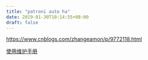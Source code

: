 ```yaml
---
title: "patroni auto ha"
date: 2019-01-30T10:14:55+08:00
draft: false
---
```


https://www.cnblogs.com/zhangeamon/p/9772118.html

[使用维护手册](./book/patroni使用维护手册.pdf)

